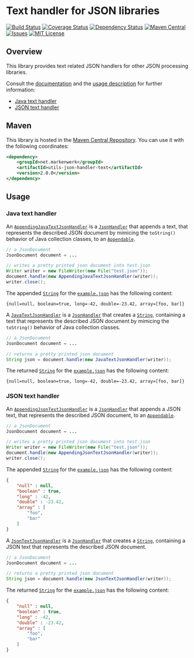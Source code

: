 # Text handler for JSON libraries

[![Build Status](https://travis-ci.org/markenwerk/java-utils-json-handler-text.svg?branch=master)](https://travis-ci.org/markenwerk/java-utils-json-handler-text)
[![Coverage Status](https://coveralls.io/repos/github/markenwerk/java-utils-json-handler-text/badge.svg?branch=master)](https://coveralls.io/github/markenwerk/java-utils-json-handler-text?branch=master)
[![Dependency Status](https://www.versioneye.com/user/projects/571e4e29fcd19a005185676f/badge.svg)](https://www.versioneye.com/user/projects/571e4e29fcd19a005185676f)
[![Maven Central](https://maven-badges.herokuapp.com/maven-central/net.markenwerk/utils-json-handler-text/badge.svg)](https://maven-badges.herokuapp.com/maven-central/net.markenwerk/utils-json-handler-text)
[![Issues](https://img.shields.io/github/issues/markenwerk/java-utils-json-handler-text.svg)](https://github.com/markenwerk/java-utils-json-handler-text/issues)
[![MIT License](https://img.shields.io/badge/license-MIT-brightgreen.svg)](https://github.com/markenwerk/java-utils-json-handler-text/blob/master/LICENSE)

## Overview

This library provides text related JSON handlers for other JSON processing libraries.

Consult the [documentation](http://markenwerk.github.io/java-utils-json-handler-xml/javadoc/index.html) and the [usage description](#usage) for further information:

- [Java text handler](#java-text-handler)
- [JSON text handler](#json-text-handler)

## Maven

This library is hosted in the [Maven Central Repository](https://maven-badges.herokuapp.com/maven-central/net.markenwerk/utils-json-handler-text). You can use it with the following coordinates:

```xml
<dependency>
	<groupId>net.markenwerk</groupId>
	<artifactId>utils-json-handler-text</artifactId>
	<version>2.0.0</version>
</dependency>
```
 
## Usage

### Java text handler

An [`AppendingJavaTextJsonHandler`][AppendingJavaTextJsonHandler] is a [`JsonHandler`][JsonHandler] that appends a text, that represents the described JSON document by mimicing the `toString()` behavior of Java collection classes, to an [`Appendable`][Appendable]. 

```java
// a JsonDocument
JsonDocument document = ...

// writes a pretty printed json document into test.json  
Writer writer = new FileWriter(new File("test.json"));
document.handle(new AppendingJavaTextJsonHandler(writer));
writer.close();
```

The appended [`String`][String] for the [`example.json`](https://gist.github.com/toKrause/208992e7625f0b8a9d04e7283f09fc26) has the following content:

```
{null=null, boolean=true, long=-42, double=-23.42, array=[foo, bar]}
```

A [`JavaTextJsonHandler`][JavaTextJsonHandler] is a [`JsonHandler`][JsonHandler] that creates a [`String`][String], containing a text that represents the described JSON document by mimicing the `toString()` behavior of Java collection classes. 

```java
// a JsonDocument
JsonDocument document = ...

// returns a pretty printed json document  
String json = document.handle(new JavaTextJsonHandler(writer));
```

The returned [`String`][String] for the [`example.json`](https://gist.github.com/toKrause/208992e7625f0b8a9d04e7283f09fc26) has the following content:

```
{null=null, boolean=true, long=-42, double=-23.42, array=[foo, bar]}
```

### JSON text handler

An [`AppendingJsonTextJsonHandler`][AppendingJsonTextJsonHandler] is a [`JsonHandler`][JsonHandler] that appends a JSON text, that represents the described JSON document, to an [`Appendable`][Appendable]. 

```java
// a JsonDocument
JsonDocument document = ...

// writes a pretty printed json document into test.json  
Writer writer = new FileWriter(new File("test.json"));
document.handle(new AppendingJsonTextJsonHandler(writer));
writer.close();
```

The appended [`String`][String] for the [`example.json`](https://gist.github.com/toKrause/208992e7625f0b8a9d04e7283f09fc26) has the following content:

```json
{
    "null" : null,
    "boolean" : true,
    "long" : -42,
    "double" : -23.42,
    "array" : [
        "foo",
        "bar"
    ]
}
```

A [`JsonTextJsonHandler`][JsonTextJsonHandler] is a [`JsonHandler`][JsonHandler] that creates a [`String`][String], containing a JSON text that represents the described JSON document. 

```java
// a JsonDocument
JsonDocument document = ...

// returns a pretty printed json document  
String json = document.handle(new JsonTextJsonHandler(writer));
```

The returned [`String`][String] for the [`example.json`](https://gist.github.com/toKrause/208992e7625f0b8a9d04e7283f09fc26) has the following content:

```json
{
    "null" : null,
    "boolean" : true,
    "long" : -42,
    "double" : -23.42,
    "array" : [
        "foo",
        "bar"
    ]
}
```

[AppendingJavaTextJsonHandler]: https://markenwerk.github.io/java-utils-json-handler-text/index.html?net/markenwerk/utils/json/common/handler/text/AppendingJavaTextJsonHandler.html
[AppendingJsonTextJsonHandler]: https://markenwerk.github.io/java-utils-json-handler-text/index.html?net/markenwerk/utils/json/common/handler/text/AppendingJsonTextJsonHandler.html
[JavaTextJsonHandler]: https://markenwerk.github.io/java-utils-json-handler-text/index.html?net/markenwerk/utils/json/common/handler/text/JavaTextJsonHandler.html
[JsonTextJsonHandler]: https://markenwerk.github.io/java-utils-json-handler-text/index.html?net/markenwerk/utils/json/common/handler/text/JsonTextJsonHandler.html

[JsonHandler]: https://markenwerk.github.io/java-utils-json-handler/index.html?net/markenwerk/utils/json/handler/JsonHandler.html

[Appendable]: https://docs.oracle.com/javase/8/docs/api/index.html?java/lang/Appendable.html
[String]: https://docs.oracle.com/javase/8/docs/api/index.html?java/lang/String.html

